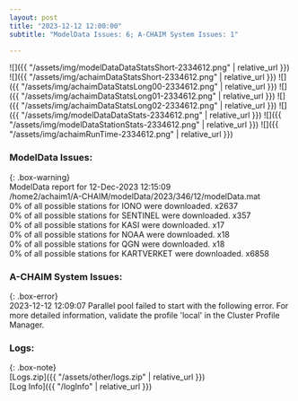 ```yaml
---
layout: post
title: "2023-12-12 12:00:00"
subtitle: "ModelData Issues: 6; A-CHAIM System Issues: 1"

---
```


![]({{ "/assets/img/modelDataDataStatsShort-2334612.png" | relative_url }})
![]({{ "/assets/img/achaimDataStatsShort-2334612.png" | relative_url }})
![]({{ "/assets/img/achaimDataStatsLong00-2334612.png" | relative_url }})
![]({{ "/assets/img/achaimDataStatsLong01-2334612.png" | relative_url }})
![]({{ "/assets/img/achaimDataStatsLong02-2334612.png" | relative_url }})
![]({{ "/assets/img/modelDataDataStats-2334612.png" | relative_url }})
![]({{ "/assets/img/modelDataStationStats-2334612.png" | relative_url }})
![]({{ "/assets/img/achaimRunTime-2334612.png" | relative_url }})


### ModelData Issues:  
  
{: .box-warning}  
 ModelData report for 12-Dec-2023 12:15:09   
 /home2/achaim1/A-CHAIM/modelData/2023/346/12/modelData.mat   
 0% of all possible stations for IONO were downloaded. x2637   
 0% of all possible stations for SENTINEL were downloaded. x357   
 0% of all possible stations for KASI were downloaded. x17   
 0% of all possible stations for NOAA were downloaded. x18   
 0% of all possible stations for QGN were downloaded. x18   
 0% of all possible stations for KARTVERKET were downloaded. x6858   
  
### A-CHAIM System Issues:  
  
{: .box-error}  
2023-12-12 12:09:07 Parallel pool failed to start with the following error. For more detailed information, validate the profile 'local' in the Cluster Profile Manager.  

### Logs:  
  
{: .box-note}  
[Logs.zip]({{ "/assets/other/logs.zip" | relative_url }})  
[Log Info]({{ "/logInfo" | relative_url }})  
